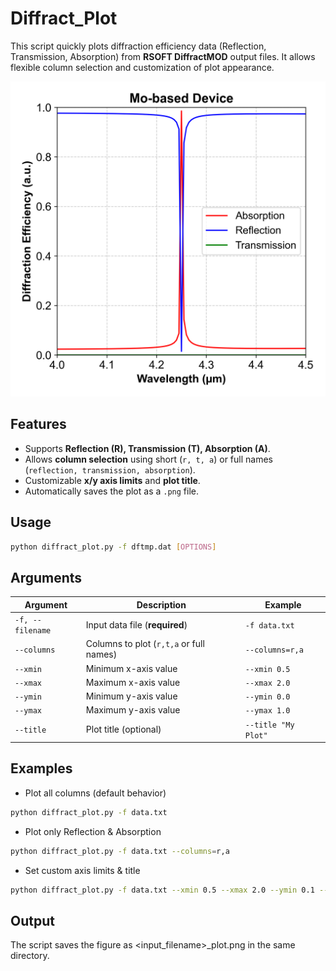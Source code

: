 # Diffract_Plot

This script quickly plots diffraction efficiency data (Reflection, Transmission, Absorption) from **RSOFT DiffractMOD** output files. It allows flexible column selection and customization of plot appearance.

![Mo_based_Device](examples/ex2/mosttmp_46_plot.png)

## Features
- Supports **Reflection (R), Transmission (T), Absorption (A)**.  
- Allows **column selection** using short (`r, t, a`) or full names (`reflection, transmission, absorption`).  
- Customizable **x/y axis limits** and **plot title**.  
- Automatically saves the plot as a `.png` file.


## Usage
```bash
python diffract_plot.py -f dftmp.dat [OPTIONS]
```

## Arguments

| Argument       | Description                                      | Example                        |
|---------------|--------------------------------------------------|--------------------------------|
| `-f, --filename` | Input data file (**required**)              | `-f data.txt`                  |
| `--columns`   | Columns to plot (`r,t,a` or full names)         | `--columns=r,a`                |
| `--xmin`      | Minimum x-axis value                            | `--xmin 0.5`                   |
| `--xmax`      | Maximum x-axis value                            | `--xmax 2.0`                   |
| `--ymin`      | Minimum y-axis value                            | `--ymin 0.0`                   |
| `--ymax`      | Maximum y-axis value                            | `--ymax 1.0`                   |
| `--title`     | Plot title (optional)                           | `--title "My Plot"`            |


## Examples
- Plot all columns (default behavior)
```bash
python diffract_plot.py -f data.txt
```

- Plot only Reflection & Absorption
```bash
python diffract_plot.py -f data.txt --columns=r,a
```

- Set custom axis limits & title
```bash
python diffract_plot.py -f data.txt --xmin 0.5 --xmax 2.0 --ymin 0.1 --ymax 0.9 --title "Efficiency Spectrum of Ag-based device"
```

## Output
The script saves the figure as <input_filename>_plot.png in the same directory.
